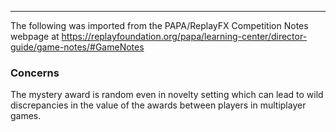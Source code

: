 ***
The following was imported from the PAPA/ReplayFX Competition Notes webpage at https://replayfoundation.org/papa/learning-center/director-guide/game-notes/#GameNotes
### Concerns
            
The mystery award is random even in novelty setting which can lead to wild discrepancies in the value of the awards between players in multiplayer games.
